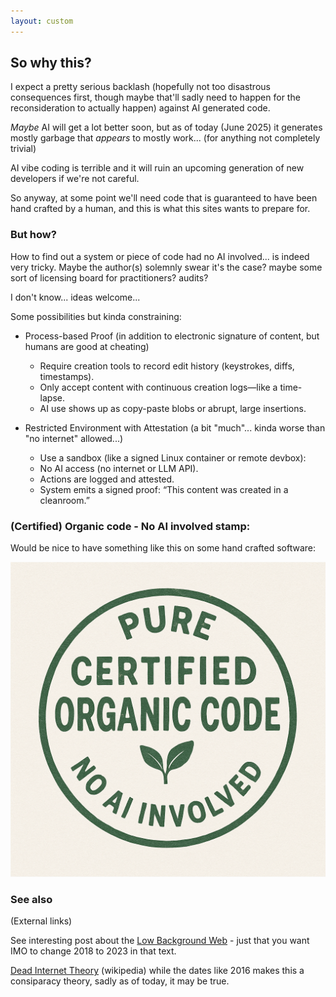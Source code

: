 ```yaml
---
layout: custom
---
```


## So why this?

I expect a pretty serious backlash (hopefully not too disastrous consequences first, though maybe that'll sadly need to happen for the reconsideration to actually happen) against AI generated code.

_Maybe_ AI will get a lot better soon, but as of today (June 2025) it generates mostly garbage that _appears_ to mostly work... (for anything not completely trivial)

AI vibe coding is terrible and it will ruin an upcoming generation of new developers if we're not careful.

So anyway, at some point we'll need code that is guaranteed to have been hand crafted by a human, and this is what this sites wants to prepare for.

### But how?

How to find out a system or piece of code had no AI involved... is indeed very tricky. Maybe the author(s) solemnly swear it's the case? maybe some sort of licensing board for practitioners? audits?

I don't know... ideas welcome...

Some possibilities but kinda constraining:

- Process-based Proof (in addition to electronic signature of content, but humans are good at cheating)
    - Require creation tools to record edit history (keystrokes, diffs, timestamps).
	- Only accept content with continuous creation logs—like a time-lapse.
	- AI use shows up as copy-paste blobs or abrupt, large insertions.

- Restricted Environment with Attestation (a bit "much"... kinda worse than "no internet" allowed...)
	- Use a sandbox (like a signed Linux container or remote devbox):
	- No AI access (no internet or LLM API).
	- Actions are logged and attested.
	- System emits a signed proof: “This content was created in a cleanroom.”


### (Certified) Organic code - No AI involved stamp:

Would be nice to have something like this on some hand crafted software:

![Organic No AI stamp](organic-no-ai.png)

<!--
if you are a human designer and want to contribute a proper, no AI logo for this, please contact me (see github)
or l d email ly _at_ gmail
-->

### See also
(External links)

See interesting post about the [Low Background Web](https://blog.mauri870.com/posts/the-low-background-web/) - just that you want IMO to change 2018 to 2023 in that text.

[Dead Internet Theory](https://en.wikipedia.org/wiki/Dead_Internet_theory) (wikipedia) while the dates like 2016 makes this a consiparacy theory, sadly as of today, it may be true.
